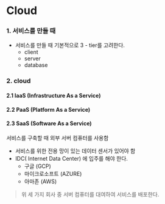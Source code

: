 # Cloud

### 1. 서비스를 만들 때 

* 서비스를 만들 때 기본적으로 3 - tier를 고려한다. 
  * client
  * server
  * database

### 2. cloud 

#### 	2.1 IaaS (Infrastructure As a Service)

#### 	2.2 PaaS (Platform As a Service)

#### 	2.3 SaaS (Software As a Service) 

서비스를 구축할 때 외부 서버 컴퓨터를 사용함 

* 서비스를 위한 전용 망이 있는 데이터 센서가 있어야 함 
* IDC( Internet Data Center) 에 입주를 해야 한다. 
  * 구글 (GCP)
  * 마이크로소프트 (AZURE)
  * 아마존 (AWS)

> 위 세 가지 회사 중 서버 컴퓨터를 대여하여 서비스를 배포한다. 




